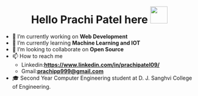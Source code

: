 <h1 align="center"> Hello Prachi Patel here <img src="https://raw.githubusercontent.com/NoobMahbub/NoobMahbub/main/Wave.gif" width="45vh" height:"45vh"/> </h1>


  - 🔭 I’m currently working on **Web Development** 
  - 🌱 I’m currently learning **Machine Learning and IOT**
  - 👯 I’m looking to collaborate on **Open Source**
  - 📫 How to reach me 
     - Linkedin:**https://www.linkedin.com/in/prachipatel09/**
     - Gmail:**prachipp999@gmail.com**
  - 🎓 Second Year Computer Engineering student at D. J. Sanghvi College of Engineering.
<!--
### 🛠️ Technical Skill Set
  Languages : 
  <img src="https://camo.githubusercontent.com/d86eaa6dcaca624a0df6dd49fce2e07224a0d2d3965c090aeb73b009c11a4692/68747470733a2f2f696d672e736869656c64732e696f2f7374617469632f76313f6c6162656c3d266d6573736167653d4a61766153637269707426636f6c6f723d323232266c6f676f3d6a617661736372697074" />
<img src="https://camo.githubusercontent.com/de0aad11f63b209ff8970cd9fc35e6bfa969a2615dba9fe0795644c87c87a582/68747470733a2f2f696d672e736869656c64732e696f2f7374617469632f76313f6c6162656c3d266d6573736167653d4a61766126636f6c6f723d323232266c6f676f3d6a617661266c6f676f436f6c6f723d303037333936" />
<img src="https://camo.githubusercontent.com/6c87e587fd8dbef2a36e01c58d3e8d0a5d0ba547709e850c55fa07b00f7a883c/68747470733a2f2f696d672e736869656c64732e696f2f7374617469632f76313f6c6162656c3d266d6573736167653d507974686f6e26636f6c6f723d323232266c6f676f3d707974686f6e"/>
<img src="https://camo.githubusercontent.com/db3f449fc34f50cca4500bbfb4e19fdc9f2abce7c475835639bfe4a7002566a1/68747470733a2f2f696d672e736869656c64732e696f2f7374617469632f76313f6c6162656c3d266d6573736167653d4325324225324226636f6c6f723d323232266c6f676f3d63706c7573706c7573266c6f676f436f6c6f723d303035393943" />

          -->

